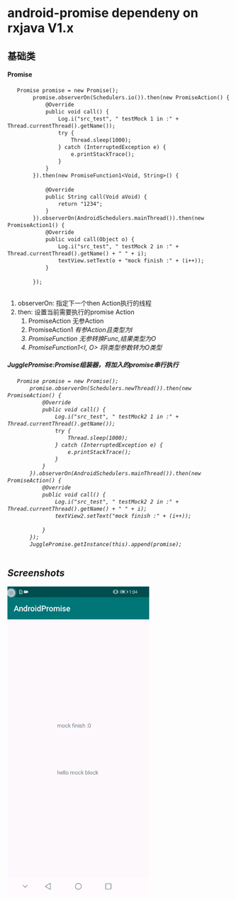 # android-promise dependeny on rxjava V1.x

## 基础类
#### Promise
```
   Promise promise = new Promise();
        promise.observerOn(Schedulers.io()).then(new PromiseAction() {
            @Override
            public void call() {
                Log.i("src_test", " testMock 1 in :" + Thread.currentThread().getName());
                try {
                    Thread.sleep(1000);
                } catch (InterruptedException e) {
                    e.printStackTrace();
                }
            }
        }).then(new PromiseFunction1<Void, String>() {

            @Override
            public String call(Void aVoid) {
                return "1234";
            }
        }).observerOn(AndroidSchedulers.mainThread()).then(new PromiseAction1() {
            @Override
            public void call(Object o) {
                Log.i("src_test", " testMock 2 in :" + Thread.currentThread().getName() + " " + i);
                textView.setText(o + "mock finish :" + (i++));
            }

        });
   
```
1. observerOn: 指定下一个then Action执行的线程
2. then: 设置当前需要执行的promise Action
   1. PromiseAction 无参Action
   2. PromiseAction1<I> 有参Action且类型为I
   3. PromiseFunction<O> 无参转换Func,结果类型为O
   4. PromiseFunction1<I, O> 将I类型参数转为O类型

#### JugglePromise:Promise组装器，将加入的promise串行执行   
 ```
    Promise promise = new Promise();
        promise.observerOn(Schedulers.newThread()).then(new PromiseAction() {
            @Override
            public void call() {
                Log.i("src_test", " testMock2 1 in :" + Thread.currentThread().getName());
                try {
                    Thread.sleep(1000);
                } catch (InterruptedException e) {
                    e.printStackTrace();
                }
            }
        }).observerOn(AndroidSchedulers.mainThread()).then(new PromiseAction() {
            @Override
            public void call() {
                Log.i("src_test", " testMock2 2 in :" + Thread.currentThread().getName() + " " + i);
                textView2.setText("mock finish :" + (i++));

            }
        });
        JugglePromise.getInstance(this).append(promise);
        
 ```


## Screenshots
![](https://github.com/sanyinchen/android-promise/blob/master/source/1583687326551.gif) 
